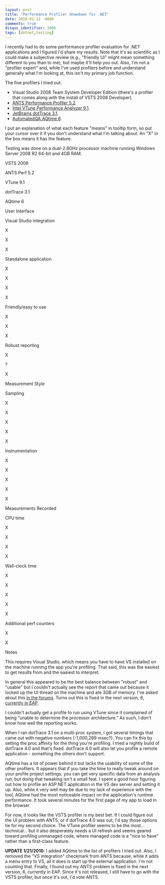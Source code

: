 ```yaml
---
layout: post
title: "Performance Profiler Showdown for .NET"
date: 2010-01-12 -0800
comments: true
disqus_identifier: 1606
tags: [dotnet,testing]
---
```

I recently had to do some performance profiler evaluation for .NET
applications and I figured I'd share my results. Note that it's as
scientific as I could make a subjective review (e.g., "friendly UI"
might mean something different to you than to me), but maybe it'll help
you out. Also, I'm not a "profiler expert" and, while I've used
profilers before and understand generally what I'm looking at, this
isn't my primary job function.

The five profilers I tried out:

-   Visual Studio 2008 Team System Developer Edition (there's a profiler
    that comes along with the install of VSTS 2008 Developer).
-   [ANTS Performance Profiler
    5.2](http://www.red-gate.com/products/ants_performance_profiler/index.htm).
-   [Intel VTune Performance Analyzer
    9.1](http://software.intel.com/en-us/intel-vtune/).
-   [JetBrains dotTrace
    3.1](http://www.jetbrains.com/profiler/index.html).
-   [AutomatedQA AQtime
    6](http://forums.automatedqa.com/products/aqtime/).

I put an explanation of what each feature "means" in tooltip form, so
put your cursor over it if you don't understand what I'm talking about.
An "X" in the box means it has the feature.

Testing was done on a dual-2.8GHz processor machine running Windows
Server 2008 R2 64-bit and 4GB RAM.



VSTS 2008

ANTS Perf 5.2

VTune 9.1

dotTrace 3.1

AQtime 6

User Interface

Visual Studio integration

X





X

X

Standalone application



X

X

X

X

Friendly/easy to use

X

X



X



Robust reporting



X

?



X

Measurement Style

Sampling

X

X

X

X

X

Instrumentation

X

X

X

X

X

Measurements Recorded

CPU time



X

X

X

X

Wall-clock time

X

X

X

X

X

Additional perf counters



X





X

Notes



This requires Visual Studio, which means you have to have VS installed
on the machine running the app you're profiling. That said, this was the
easiest to get results from and the easiest to interpret.

In general this appeared to be the best balance between "robust" and
"usable" but I couldn't actually see the report that came out because it
locked up the UI thread on the machine and ate 3GB of memory. I've asked
about this [in the
forums](http://www.red-gate.com/messageboard/viewtopic.php?t=10249).
Turns out this is fixed in the next version, 6, [currently in
EAP](http://www.red-gate.com/MessageBoard/viewforum.php?f=110).

I couldn't actually get a profile to run using VTune since it complained
of being "unable to determine the processor architecture." As such, I
don't know how well the reporting works.

When I ran dotTrace 3.1 on a multi-proc system, I got several timings
that came out with negative numbers (-1,000,289 msec?). You can fix this
by setting the proc affinity for the thing you're profiling. I tried a
nightly build of dotTrace 4.0 and that's fixed. dotTrace 4.0 will also
let you profile a remote application - something the others don't
support.

AQtime has a lot of power behind it but lacks the usability of some of
the other profilers. It appears that if you take the time to really
tweak around on your profile project settings, you can get very specific
data from an analysis run, but doing that tweaking isn't a small feat. I
spent a good hour figuring out how to profile an ASP.NET application in
the VS dev server and setting it up. Also, while it very well may be due
to my lack of experience with the tool, AQtime had the most noticeable
impact on the application's runtime performance. It took several minutes
for the first page of my app to load in the browser.

For now, it looks like the VSTS profiler is my best bet. If I could
figure out the UI problem with ANTS, or if dotTrace 4.0 was out, I'd say
those options tie for my second choice. The VTune profiler seems to be
the most... technical... but it also desperately needs a UI refresh and
seems geared toward profiling unmanaged code, where managed code is a
"nice to have" rather than a first-class feature.

**UPDATE 1/21/2010**: I added AQtime to the list of profilers I tried
out. Also, I removed the "VS integration" checkmark from ANTS because,
while it adds a menu entry to VS, all it does is start up the external
application. I'm not counting that. Finally, I found out my ANTS problem
is fixed in the next version, 6, currently in EAP. Since it's not
released, I still have to go with the VSTS profiler, but once it's out,
I'd vote ANTS.

